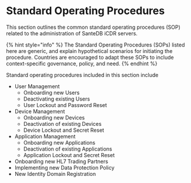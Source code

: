 # Standard Operating Procedures

This section outlines the common standard operating procedures (SOP) related to the administration of SanteDB iCDR servers.&#x20;

{% hint style="info" %}
The Standard Operating Procedures (SOPs) listed here are generic, and explain hypothetical scenarios for initiating the procedure. Countries are encouraged to adapt these SOPs to include context-specific governance, policy, and need.
{% endhint %}

Standard operating procedures included in this section include

* User Management
  * Onboarding new Users
  * Deactivating existing Users
  * User Lockout and Password Reset
* Device Management
  * Onboarding new Devices
  * Deactivation of existing Devices
  * Device Lockout and Secret Reset
* Application Management
  * Onboarding new Applications
  * Deactivation of existing Applications
  * Application Lockout and Secret Reset
* Onboarding new HL7 Trading Partners
* Implementing new Data Protection Policy
* New Identity Domain Registration

